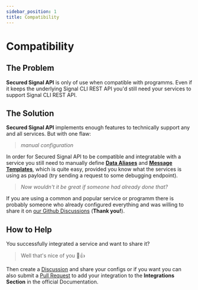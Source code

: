 ```yaml
---
sidebar_position: 1
title: Compatibility
---
```


# Compatibility

## The Problem

**Secured Signal API** is only of use when compatible with programms.
Even if it keeps the underlying Signal CLI REST API you'd still need your services to support Signal CLI REST API.

## The Solution

**Secured Signal API** implements enough features to technically support any and all services.
But with one flaw:

> _manual configuration_

In order for Secured Signal API to be compatible and integratable with a service you still need to manually define [**Data Aliases**](../configuration/data-aliases)
and [**Message Templates**](../configuration/message-templates), which is quite easy,
provided you know what the services is using as payload (try sending a request to some debugging endpoint).

> _Now wouldn't it be great if someone had already done that?_

If you are using a common and popular service or programm there is probably someone who already configured everything and was willing to share it on
[our Github Discussions](https://github.com/codeshelldev/secured-signal-api/discussions) (**Thank you!**).

## How to Help

You successfully integrated a service and want to share it?

> Well that's nice of you 🤩👍️

Then create a [Discussion](https://github.com/CodeShellDev/secured-signal-api/discussions/categories/integrations) and share your configs or if you want you can also submit a [Pull Request](https://github.com/codeshelldev/secured-signal-api/pulls) to add your integration to the **Integrations Section** in the official Documentation.
